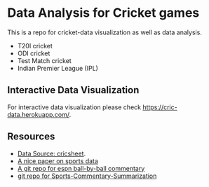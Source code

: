 # Data Analysis for Cricket games
This is a repo for cricket-data visualization as well as data analysis.

- T20I cricket
- ODI cricket
- Test Match cricket 
- Indian Premier League (IPL) 

## Interactive Data Visualization
For interactive data visualization please check https://cric-data.herokuapp.com/.

## Resources
- [Data Source: cricsheet](https://cricsheet.org/downloads/).
- [A nice paper on sports data](https://www.sciencedirect.com/science/article/pii/S2210832717301485)
- [A git repo for espn ball-by-ball commentary](https://github.com/ahmedbatty/ESPNCricInfo-BallByBall)
- [git repo for Sports-Commentary-Summarization](https://github.com/theanirudhvyas/Sports-Commentary-Summarization)
